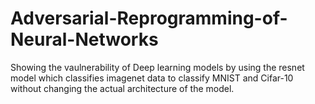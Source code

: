 # Adversarial-Reprogramming-of-Neural-Networks
 Showing the vaulnerability of Deep learning models by using the resnet model which classifies imagenet data to classify MNIST and Cifar-10 without changing the actual architecture of the model.
